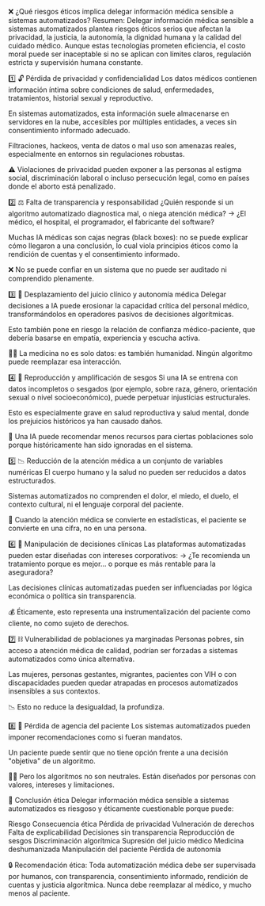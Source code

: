 ❌ ¿Qué riesgos éticos implica delegar información médica sensible a sistemas automatizados?
Resumen:
Delegar información médica sensible a sistemas automatizados plantea riesgos éticos serios que afectan la privacidad, la justicia, la autonomía, la dignidad humana y la calidad del cuidado médico. Aunque estas tecnologías prometen eficiencia, el costo moral puede ser inaceptable si no se aplican con límites claros, regulación estricta y supervisión humana constante.

1️⃣ 🔓 Pérdida de privacidad y confidencialidad
Los datos médicos contienen información íntima sobre condiciones de salud, enfermedades, tratamientos, historial sexual y reproductivo.

En sistemas automatizados, esta información suele almacenarse en servidores en la nube, accesibles por múltiples entidades, a veces sin consentimiento informado adecuado.

Filtraciones, hackeos, venta de datos o mal uso son amenazas reales, especialmente en entornos sin regulaciones robustas.

⚠️ Violaciones de privacidad pueden exponer a las personas al estigma social, discriminación laboral o incluso persecución legal, como en países donde el aborto está penalizado.

2️⃣ ⚖️ Falta de transparencia y responsabilidad
¿Quién responde si un algoritmo automatizado diagnostica mal, o niega atención médica?
→ ¿El médico, el hospital, el programador, el fabricante del software?

Muchas IA médicas son cajas negras (black boxes): no se puede explicar cómo llegaron a una conclusión, lo cual viola principios éticos como la rendición de cuentas y el consentimiento informado.

❌ No se puede confiar en un sistema que no puede ser auditado ni comprendido plenamente.

3️⃣ 🧠 Desplazamiento del juicio clínico y autonomía médica
Delegar decisiones a IA puede erosionar la capacidad crítica del personal médico, transformándolos en operadores pasivos de decisiones algorítmicas.

Esto también pone en riesgo la relación de confianza médico-paciente, que debería basarse en empatía, experiencia y escucha activa.

👩‍⚕️ La medicina no es solo datos: es también humanidad. Ningún algoritmo puede reemplazar esa interacción.

4️⃣ 🔁 Reproducción y amplificación de sesgos
Si una IA se entrena con datos incompletos o sesgados (por ejemplo, sobre raza, género, orientación sexual o nivel socioeconómico), puede perpetuar injusticias estructurales.

Esto es especialmente grave en salud reproductiva y salud mental, donde los prejuicios históricos ya han causado daños.

🛑 Una IA puede recomendar menos recursos para ciertas poblaciones solo porque históricamente han sido ignoradas en el sistema.

5️⃣ 📉 Reducción de la atención médica a un conjunto de variables numéricas
El cuerpo humano y la salud no pueden ser reducidos a datos estructurados.

Sistemas automatizados no comprenden el dolor, el miedo, el duelo, el contexto cultural, ni el lenguaje corporal del paciente.

🤖 Cuando la atención médica se convierte en estadísticas, el paciente se convierte en una cifra, no en una persona.

6️⃣ 🧬 Manipulación de decisiones clínicas
Las plataformas automatizadas pueden estar diseñadas con intereses corporativos:
→ ¿Te recomienda un tratamiento porque es mejor… o porque es más rentable para la aseguradora?

Las decisiones clínicas automatizadas pueden ser influenciadas por lógica económica o política sin transparencia.

💰 Éticamente, esto representa una instrumentalización del paciente como cliente, no como sujeto de derechos.

7️⃣ ⛓️ Vulnerabilidad de poblaciones ya marginadas
Personas pobres, sin acceso a atención médica de calidad, podrían ser forzadas a sistemas automatizados como única alternativa.

Las mujeres, personas gestantes, migrantes, pacientes con VIH o con discapacidades pueden quedar atrapadas en procesos automatizados insensibles a sus contextos.

📉 Esto no reduce la desigualdad, la profundiza.

8️⃣ 🧭 Pérdida de agencia del paciente
Los sistemas automatizados pueden imponer recomendaciones como si fueran mandatos.

Un paciente puede sentir que no tiene opción frente a una decisión "objetiva" de un algoritmo.

🧑‍⚖️ Pero los algoritmos no son neutrales. Están diseñados por personas con valores, intereses y limitaciones.

📌 Conclusión ética
Delegar información médica sensible a sistemas automatizados es riesgoso y éticamente cuestionable porque puede:

Riesgo	Consecuencia ética
Pérdida de privacidad	Vulneración de derechos
Falta de explicabilidad	Decisiones sin transparencia
Reproducción de sesgos	Discriminación algorítmica
Supresión del juicio médico	Medicina deshumanizada
Manipulación del paciente	Pérdida de autonomía

🔒 Recomendación ética:
Toda automatización médica debe ser supervisada por humanos, con transparencia, consentimiento informado, rendición de cuentas y justicia algorítmica.
Nunca debe reemplazar al médico, y mucho menos al paciente.